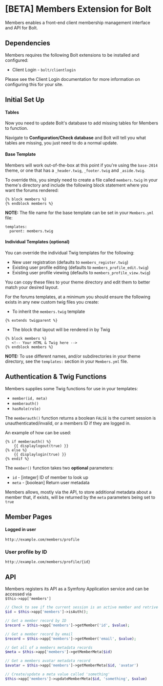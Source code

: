 [BETA] Members Extension for Bolt
=================================

Members enables a front-end client membership management interface and API for Bolt.

Dependencies
------------

Members requires the following Bolt extensions to be installed and configured:
  * Client Login - `bolt/clientlogin`
  
Please see the Client Login documentation for more information on configuring this for your site.

Initial Set Up
--------------

#### Tables

Now you need to update Bolt's database to add missing tables for Members to function.

Navigate to **Configuration/Check database** and Bolt will tell you what tables are missing, you just 
need to do a normal update.

#### Base Template

Members will work out-of-the-box at this point if you're using the `base-2014` theme, or one that has 
a `_header.twig`, `_footer.twig` and `_aside.twig`.

To override this, you simply need to create a file called `members.twig` in your theme's directory and 
include the following block statement where you want the forums rendered:

```
{% block members %}
{% endblock members %}
```

**NOTE:** The file name for the base template can be set in your `Members.yml` file:

```
templates:
  parent: members.twig
```

#### Individual Templates (optional)

You can override the individual Twig templates for the following:
  * New user registration (defaults to `members_register.twig`)
  * Existing user profile editing (defaults to `members_profile_edit.twig`)
  * Existing user profile viewing (defaults to `members_profile_view.twig`)

You can copy these files to your theme directory and edit them to better match your desired layout.

For the forums templates, at a minimum you should ensure the following exists in any new custom twig 
files you create:

  * To inherit the `members.twig` template 
```
{% extends twigparent %}
```

  * The block that layout will be rendered in by Twig
```
{% block members %}
   <!-- Your HTML & Twig here -->
{% endblock members %}
```

**NOTE:** To use different names, and/or subdirectories in your theme directory, see the `templates:` 
section in your `Members.yml` file.

Authentication & Twig Functions
-------------------------------

Members supplies some Twig functions for use in your templates:
  * `member(id, meta)`
  * `memberauth()` 
  * `hasRole(role)`

The `memberauth()` function returns a boolean `FALSE` is the current session is unauthenticated/invalid, 
or a members ID if they are logged in.

An example of how can be used:

```
{% if memberauth() %}
    {{ displaylogout(true) }}
{% else %}
    {{ displaylogin(true) }}
{% endif %}
```

The `member()` function takes two **optional** parameters:
 * `id`   - [integer] ID of member to look up
 * `meta` - [boolean] Return user metadata

Members allows, mostly via the API, to store additional metadata about a member that, if exists, will
be returned by the `meta` parameters being set to `true`

Member Pages
------------

#### Logged in user

```
http://example.com/members/profile
```

### User profile by ID

```
http://example.com/members/profile/{id}
```

API
---

Members registers its API as a Symfony Application service and can be accessed via  
`$this->app['members']`
 

```php
// Check to see if the current session is an active member and retrive their ID
$id = $this->app['members']->isAuth();

// Get a member record by ID
$record = $this->app['members']->getMember('id', $value);

// Get a member record by email
$record = $this->app['members']->getMember('email', $value);

// Get all of a members metadata records
$meta = $this->app['members']->getMemberMeta($id)

// Get a members avatar metadata record
$avatar = $this->app['members']->getMemberMeta($id, 'avatar')

// Create/update a meta value called 'something'
$this->app['members']->updateMemberMeta($id, 'something', $value)
 
```
